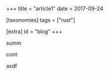 +++
title = "article1"
date = 2017-09-24

[taxonomies]
tags = ["rust"]

[extra]
id = "blog"
+++

summ
<!-- more -->

cont

asdf
